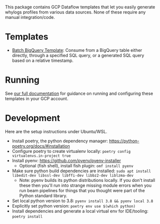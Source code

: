 
This package contains GCP Dataflow templates that let you easily generate whylogs profiles from various data sources. None of these require any manual integration/code.

# Templates

- [Batch BigQuery Template][bq doc page]: Consume from a BigQuery table either directly, through a specified SQL query, or a generated SQL query based on a relative timestamp.

# Running

See [our full documentation][doc page] for guidance on running and configuring these templates in your GCP account.

# Development

Here are the setup instructions under Ubuntu/WSL.

- Install poetry, the python dependency manager: https://python-poetry.org/docs/#installation
- Configure poetry to create virtualenv locally: `poetry config virtualenvs.in-project true`
- Install pyenv: https://github.com/pyenv/pyenv-installer
  - Optional (fish shell), install fish plugin: `omf install pyenv`
- Make sure python build dependencies are installed: `sudo apt install libedit-dev libssl-dev libffi-dev libbz2-dev liblzma-dev`
  - Note: pyenv builds its python distributions locally. If you don't install these then you'll run into strange missing module errors when you run beam pipelines for things that you thought were part of the Python standard library.
- Set local python version to 3.8: `pyenv install 3.8 && pyenv local 3.8`
- Explicitly set python version: `poetry env use $(which python)`
- Install dependencies and generate a local virtual env for IDE/tooling: `poetry install`


[doc page]:https://docs.whylabs.ai/docs/integrations-bigquery-dataflow
[bq doc page]:https://docs.whylabs.ai/docs/integrations-bigquery-dataflow#batch-bigquery-template